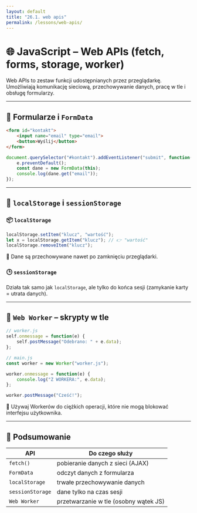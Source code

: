 ```yaml
---
layout: default
title: "26.1. web apis"
permalink: /lessons/web-apis/
---
```


# 🌐 JavaScript – Web APIs (fetch, forms, storage, worker)

Web APIs to zestaw funkcji udostępnianych przez przeglądarkę. Umożliwiają komunikację sieciową, przechowywanie danych, pracę w tle i obsługę formularzy.

---


## 🔹 Formularze i `FormData`

```html
<form id="kontakt">
    <input name="email" type="email">
    <button>Wyślij</button>
</form>
```

```js
document.querySelector("#kontakt").addEventListener("submit", function(e) {
    e.preventDefault();
    const dane = new FormData(this);
    console.log(dane.get("email"));
});
```

---

## 🔹 `localStorage` i `sessionStorage`

### 📦 `localStorage`

```js
localStorage.setItem("klucz", "wartość");
let x = localStorage.getItem("klucz"); // 👉 "wartość"
localStorage.removeItem("klucz");
```

📌 Dane są przechowywane nawet po zamknięciu przeglądarki.

### 🕒 `sessionStorage`

Działa tak samo jak `localStorage`, ale tylko do końca sesji (zamykanie karty = utrata danych).

---

## 🔹 `Web Worker` – skrypty w tle

```js
// worker.js
self.onmessage = function(e) {
    self.postMessage("Odebrano: " + e.data);
};
```

```js
// main.js
const worker = new Worker("worker.js");

worker.onmessage = function(e) {
    console.log("Z WORKERA:", e.data);
};

worker.postMessage("Cześć!");
```

📌 Używaj Workerów do ciężkich operacji, które nie mogą blokować interfejsu użytkownika.

---

## 🧠 Podsumowanie

| API             | Do czego służy                              |
|------------------|---------------------------------------------|
| `fetch()`        | pobieranie danych z sieci (AJAX)           |
| `FormData`       | odczyt danych z formularza                 |
| `localStorage`   | trwałe przechowywanie danych               |
| `sessionStorage` | dane tylko na czas sesji                   |
| `Web Worker`     | przetwarzanie w tle (osobny wątek JS)      |
